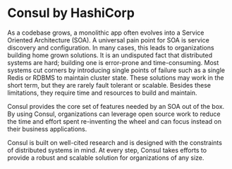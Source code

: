 # Consul by HashiCorp

As a codebase grows, a monolithic app often evolves into a Service Oriented Architecture \(SOA\). A universal pain point for SOA is service discovery and configuration. In many cases, this leads to organizations building home grown solutions. It is an undisputed fact that distributed systems are hard; building one is error-prone and time-consuming. Most systems cut corners by introducing single points of failure such as a single Redis or RDBMS to maintain cluster state. These solutions may work in the short term, but they are rarely fault tolerant or scalable. Besides these limitations, they require time and resources to build and maintain.

Consul provides the core set of features needed by an SOA out of the box. By using Consul, organizations can leverage open source work to reduce the time and effort spent re-inventing the wheel and can focus instead on their business applications.

Consul is built on well-cited research and is designed with the constraints of distributed systems in mind. At every step, Consul takes efforts to provide a robust and scalable solution for organizations of any size.

